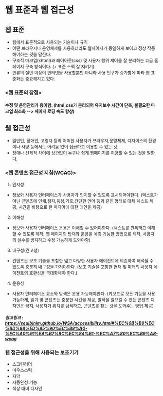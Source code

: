 # 웹 표준과 웹 접근성

## 웹 표준
- 웹에서 표준적으로 사용되는 기술이나 규칙
- 어떤 브라우저나 운영체제를 사용하더라도 웹페이지가 동일하게 보이고 정상 작동해야하는 것을 말한다.
- 구조적 마크업(xhtml)과 레이아웃(css) 및 사용자 행위 제어를 잘 분리하는 고급 홈페이지 구축 방식이다. (+ 표준 스펙 잘 지키기)
- 인류의 절반 이상이 인터넷을 사용할뿐만 아니라 사용 인구가 증가함에 따라 웹 표준화는 중요해지고 있다.

### <웹 표준의 장점>
#### 수정 및 운영관리가 용이함. (html,css가 분리되어 유지보수 시간이 단축, 불필요한 마크업 최소화 --> 페이지 로딩 속도 향상)

## 웹 접근성
- 일반인, 장애인, 고령자 등의 어떠한 사용자가 브라우저,운영체제, 디자이스의 환경이나 사양 등에서도 어려움 없이 접급하고 이용할 수 있는 것
- 장애나 신체적 차이에 상관없이 누구나 쉽게 웹페이지를 이용할 수 있는 것을 말한다,


### <웹 콘텐츠 접근성 지침(WCAG)>
1. 인지성
- 정보와 사용자 인터페이스가 사용자가 인지할 수 있도록 표시되어야한다. 
(텍스트가 아닌 콘텐츠에  인쇄,점자,음성,기호,간단한 언어 등과 같은 형태로 대체 텍스트 제공, 시간을 바탕으로 한 미디어에 대한 대안을 제공)
2. 이해성
- 정보와 사용자 인터페이스 운용은 이해할 수 있어야한다. (택스트를 판톡하고 이해할 수 있도록 제작, 웹 페이지의 탑재와 운용을 예측 가능한 방법으로 제작, 사용자의 실수를 방지하고 수정 가능하게 도와야함)
3. 내구성(견고성)
- 컨텐츠는 보조 기술을 포함한 넓고 다양한 사용자 에이전트에 의존하여 해석될 수 있도록 충분히 내구성을 가져야한다. (보조 기술을 포함한 현재 및 미래의 사용자 에이전트의 호환성을 극대화해야 한다.)
4. 운용성
- 사용자 인터페이스 요소와 탐색은 운용 가능해야한다. (키보드로 모든 기능을 사용 가능하게, 읽기 및 콘텐츠는 충분한 시간을 제공, 발작을 일으킬 수 있는 콘텐츠 디자인은 금지, 사용자가 위치를 탐색하고, 콘텐츠를 찾는 것을 도와주는 방법 제공)

##### 참고링크 : https://seulbinim.github.io/WSA/accessibility.html#%EC%9B%B9%EC%BD%98%ED%85%90%EC%B8%A0-%EC%A0%91%EA%B7%BC%EC%84%B1-%EC%A7%80%EC%B9%A8-wcag

### 웹 접근성을 위해 사용되는 보조기기
- 스크린리더
- 마우스스틱
- 자막
- 자동완성 기능
- 색상 대비 디자인
